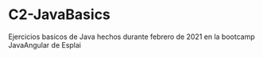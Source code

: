 # C2-JavaBasics
Ejercicios basicos de Java hechos durante febrero de 2021 en la bootcamp JavaAngular de Esplai
